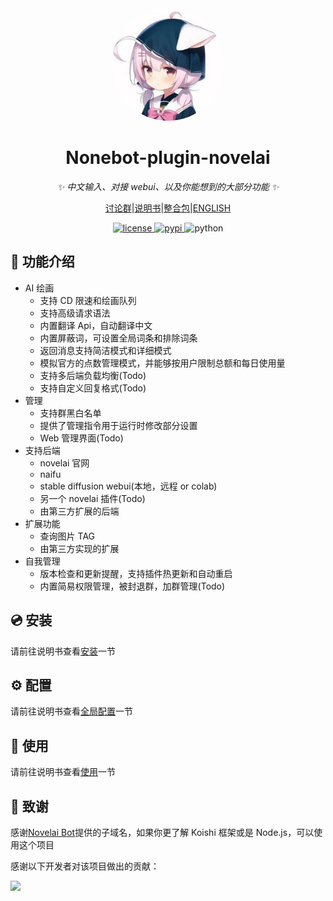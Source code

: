 <div align="center">
  <a href="https://nb.novelai.dev"><img src="imgs/head.jpg" width="180" height="180" alt="NoneBot-plugin-novelai" style="border-radius:100%; overflow:hidden;"></a>
  <br>
</div>

<div align="center">

# Nonebot-plugin-novelai

_✨ 中文输入、对接 webui、以及你能想到的大部分功能 ✨_

[讨论群](https://jq.qq.com/?_wv=1027&k=pT3Mn4jG)|[说明书](https://nb.novelai.dev)|[整合包]()|[ENGLISH](./README_EN.md)

<a href="./LICENSE">
    <img src="https://img.shields.io/github/license/sena-nana/nonebot-plugin-novelai" alt="license">
</a>
<a href="https://pypi.python.org/pypi/nonebot-plugin-novelai">
    <img src="https://img.shields.io/pypi/v/nonebot-plugin-novelai" alt="pypi">
</a>
<img src="https://img.shields.io/badge/python-3.8+-blue.svg" alt="python">

</div>

## 📖 功能介绍

- AI 绘画
  - 支持 CD 限速和绘画队列
  - 支持高级请求语法
  - 内置翻译 Api，自动翻译中文
  - 内置屏蔽词，可设置全局词条和排除词条
  - 返回消息支持简洁模式和详细模式
  - 模拟官方的点数管理模式，并能够按用户限制总额和每日使用量
  - 支持多后端负载均衡(Todo)
  - 支持自定义回复格式(Todo)
- 管理
  - 支持群黑白名单
  - 提供了管理指令用于运行时修改部分设置
  - Web 管理界面(Todo)
- 支持后端
  - novelai 官网
  - naifu
  - stable diffusion webui(本地，远程 or colab)
  - 另一个 novelai 插件(Todo)
  - 由第三方扩展的后端
- 扩展功能
  - 查询图片 TAG
  - 由第三方实现的扩展
- 自我管理
  - 版本检查和更新提醒，支持插件热更新和自动重启
  - 内置简易权限管理，被封退群，加群管理(Todo)

## 💿 安装
请前往说明书查看[安装](https://nb.novelai.dev/main/install.html)一节

## ⚙️ 配置

请前往说明书查看[全局配置](https://nb.novelai.dev/main/config.html)一节

## 🎉 使用

请前往说明书查看[使用](https://nb.novelai.dev/main/aidraw.html)一节

## 🌸 致谢

感谢[Novelai Bot](https://bot.novelai.dev/)提供的子域名，如果你更了解 Koishi 框架或是 Node.js，可以使用这个项目

感谢以下开发者对该项目做出的贡献：

<a href="https://github.com/sena-nana/nonebot-plugin-novelai/graphs/contributors">
  <img src="https://contrib.rocks/image?repo=sena-nana/nonebot-plugin-novelai" />
</a>